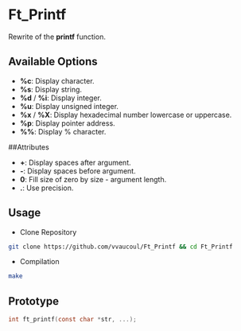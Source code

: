 # Ft_Printf

Rewrite of the **printf** function.<br>

## Available Options

- **%c**: Display character.
- **%s**: Display string.
- **%d** / **%i**: Display integer.
- **%u**: Display unsigned integer.
- **%x** / **%X**: Display hexadecimal number lowercase or uppercase.
- **%p**: Display pointer address.
- **%%**: Display % character.

##Attributes

- **+**: Display spaces after argument.
- **-**: Display spaces before argument.
- **0**: Fill size of zero by size - argument length.
- **.**: Use precision.

## Usage

- Clone Repository
```bash
git clone https://github.com/vvaucoul/Ft_Printf && cd Ft_Printf
```

- Compilation
```bash
make
```

## Prototype
```C
int ft_printf(const char *str, ...);
```
